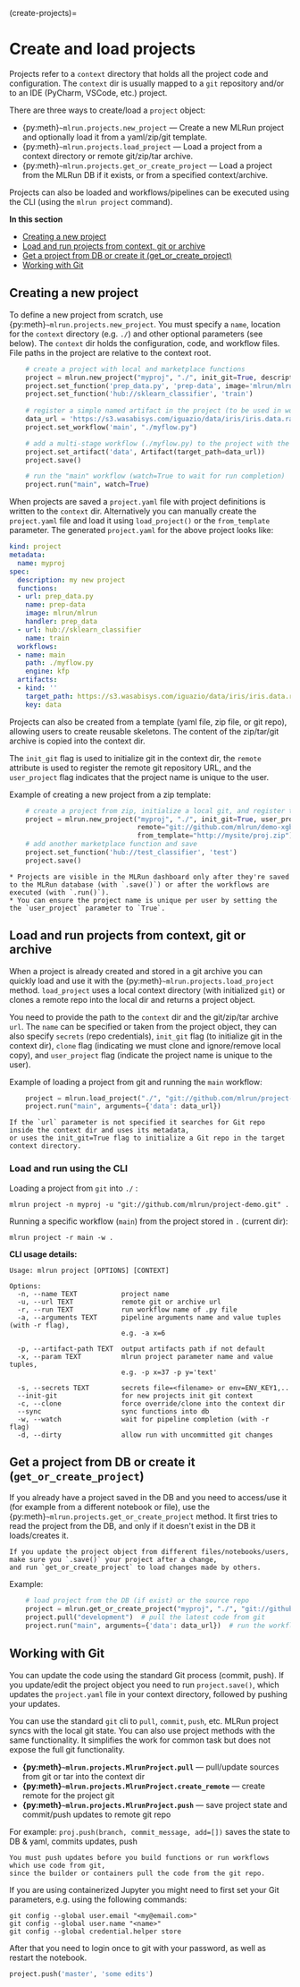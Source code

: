 (create-projects)=
# Create and load projects

Projects refer to a `context` directory that holds all the project code and configuration. The `context` dir is 
usually mapped to a `git` repository and/or to an IDE (PyCharm, VSCode, etc.) project.   

There are three ways to create/load a `project` object:
* {py:meth}`~mlrun.projects.new_project`  &mdash; Create a new MLRun project and optionally load it from a yaml/zip/git template.
* {py:meth}`~mlrun.projects.load_project` &mdash; Load a project from a context directory or remote git/zip/tar archive.
* {py:meth}`~mlrun.projects.get_or_create_project` &mdash; Load a project from the MLRun DB if it exists, or from a specified 
  context/archive. 

Projects can also be loaded and workflows/pipelines can be executed using the CLI (using the `mlrun project` command).

**In this section**
- [Creating a new project](#creating-a-new-project)
- [Load and run projects from context, git or archive](#load-and-run-projects-from-context-git-or-archive)
- [Get a project from DB or create it (get_or_create_project)](#get-from-db-or-create-get-or-create-project)
- [Working with Git](#working-with-git)

## Creating a new project

To define a new project from scratch, use {py:meth}`~mlrun.projects.new_project`. You must specify a `name`, 
location for the `context` directory (e.g. `./`) and other optional parameters (see below).
The `context` dir holds the configuration, code, and workflow files. File paths in the project are relative to the context root.

```python
    # create a project with local and marketplace functions
    project = mlrun.new_project("myproj", "./", init_git=True, description="my new project")
    project.set_function('prep_data.py', 'prep-data', image='mlrun/mlrun', handler='prep_data')
    project.set_function('hub://sklearn_classifier', 'train')
    
    # register a simple named artifact in the project (to be used in workflows)  
    data_url = 'https://s3.wasabisys.com/iguazio/data/iris/iris.data.raw.csv'
    project.set_workflow('main', "./myflow.py")

    # add a multi-stage workflow (./myflow.py) to the project with the name 'main' and save the project 
    project.set_artifact('data', Artifact(target_path=data_url))
    project.save()

    # run the "main" workflow (watch=True to wait for run completion)
    project.run("main", watch=True)
```


When projects are saved a `project.yaml` file with project definitions is written to the `context` dir. Alternatively you
can manually create the `project.yaml` file and load it using `load_project()` or the `from_template` parameter.
The generated `project.yaml` for the above project looks like:

```yaml
kind: project
metadata:
  name: myproj
spec:
  description: my new project
  functions:
  - url: prep_data.py
    name: prep-data
    image: mlrun/mlrun
    handler: prep_data
  - url: hub://sklearn_classifier
    name: train
  workflows:
  - name: main
    path: ./myflow.py
    engine: kfp
  artifacts:
  - kind: ''
    target_path: https://s3.wasabisys.com/iguazio/data/iris/iris.data.raw.csv
    key: data
```
 
Projects can also be created from a template (yaml file, zip file, or git repo), allowing users to create reusable skeletons. The
content of the zip/tar/git archive is copied into the context dir.

The `init_git` flag is used to initialize git in the context dir, the `remote` attribute is used to register the remote 
git repository URL, and the `user_project` flag indicates that the project name is unique to the user. 

Example of creating a new project from a zip template:

```python
    # create a project from zip, initialize a local git, and register the git remote path
    project = mlrun.new_project("myproj", "./", init_git=True, user_project=True,
                                remote="git://github.com/mlrun/demo-xgb-project.git",
                                from_template="http://mysite/proj.zip")
    # add another marketplace function and save
    project.set_function('hub://test_classifier', 'test')  
    project.save()      
```

```{admonition} Note
* Projects are visible in the MLRun dashboard only after they're saved to the MLRun database (with `.save()`) or after the workflows are executed (with `.run()`).
* You can ensure the project name is unique per user by setting the the `user_project` parameter to `True`.
```

## Load and run projects from context, git or archive

When a project is already created and stored in a git archive you can quickly load and use it with the 
{py:meth}`~mlrun.projects.load_project` method. `load_project` uses a local context directory (with initialized `git`) 
or clones a remote repo into the local dir and returns a project object.

You need to provide the path to the `context` dir and the git/zip/tar archive `url`. The `name` can be specified or taken 
from the project object, they can also specify `secrets` (repo credentials), `init_git` flag (to initialize git in the context dir), 
`clone` flag (indicating we must clone and ignore/remove local copy), and `user_project` flag (indicate the project name is unique to the user).

Example of loading a project from git and running the `main` workflow:

```python
    project = mlrun.load_project("./", "git://github.com/mlrun/project-demo.git")
    project.run("main", arguments={'data': data_url})
```

```{admonition} Note
If the `url` parameter is not specified it searches for Git repo inside the context dir and uses its metadata, 
or uses the init_git=True flag to initialize a Git repo in the target context directory.
```

### Load and run using the CLI

Loading a project from `git` into `./` :

```
mlrun project -n myproj -u "git://github.com/mlrun/project-demo.git" .
```

Running a specific workflow (`main`) from the project stored in `.` (current dir):

```
mlrun project -r main -w .
```

**CLI usage details:**

```
Usage: mlrun project [OPTIONS] [CONTEXT]

Options:
  -n, --name TEXT           project name
  -u, --url TEXT            remote git or archive url
  -r, --run TEXT            run workflow name of .py file
  -a, --arguments TEXT      pipeline arguments name and value tuples (with -r flag),
                            e.g. -a x=6

  -p, --artifact-path TEXT  output artifacts path if not default
  -x, --param TEXT          mlrun project parameter name and value tuples,
                            e.g. -p x=37 -p y='text'

  -s, --secrets TEXT        secrets file=<filename> or env=ENV_KEY1,..
  --init-git                for new projects init git context
  -c, --clone               force override/clone into the context dir
  --sync                    sync functions into db
  -w, --watch               wait for pipeline completion (with -r flag)
  -d, --dirty               allow run with uncommitted git changes
```

## Get a project from DB or create it (`get_or_create_project`)

If you already have a project saved in the DB and you need to access/use it (for example from a different notebook or file), 
use the {py:meth}`~mlrun.projects.get_or_create_project` method. It first tries to read the project from the DB, 
and only if it doesn't exist in the DB it loads/creates it. 

```{admonition} Note
If you update the project object from different files/notebooks/users, make sure you `.save()` your project after a change, 
and run `get_or_create_project` to load changes made by others. 
```

Example:

```python
    # load project from the DB (if exist) or the source repo
    project = mlrun.get_or_create_project("myproj", "./", "git://github.com/mlrun/demo-xgb-project.git")
    project.pull("development")  # pull the latest code from git
    project.run("main", arguments={'data': data_url})  # run the workflow "main"
```

## Working with Git

You can update the code using the standard Git process (commit, push). If you update/edit the project object you 
need to run `project.save()`, which updates the `project.yaml` file in your context directory, followed by pushing your updates.

You can use the standard `git` cli to `pull`, `commit`, `push`, etc. MLRun project syncs with the local git state.
You can also use project methods with the same functionality. It simplifies the work for common task but does not expose the full git functionality.

* **{py:meth}`~mlrun.projects.MlrunProject.pull`** &mdash; pull/update sources from git or tar into the context dir
* **{py:meth}`~mlrun.projects.MlrunProject.create_remote`** &mdash; create remote for the project git
* **{py:meth}`~mlrun.projects.MlrunProject.push`** &mdash; save project state and commit/push updates to remote git repo

For example: `proj.push(branch, commit_message, add=[])` saves the state to DB & yaml, commits updates, push

```{admonition} Note
You must push updates before you build functions or run workflows which use code from git,
since the builder or containers pull the code from the git repo.
```

If you are using containerized Jupyter you might need to first set your Git parameters, e.g. using the following commands:

```
git config --global user.email "<my@email.com>"
git config --global user.name "<name>"
git config --global credential.helper store
```

After that you need to login once to git with your password, as well as restart the notebook.

``` python
project.push('master', 'some edits')
```